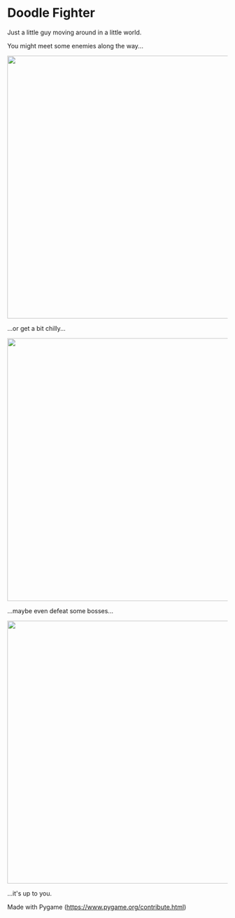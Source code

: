 # Doodle Fighter

Just a little guy moving around in a little world.

You might meet some enemies along the way...

<img src="https://user-images.githubusercontent.com/54510965/193483478-60de1e79-1e58-4f44-8bd1-a19b5a5c6ddf.png" width="600">

...or get a bit chilly...

<img src="https://user-images.githubusercontent.com/54510965/193483303-239acc34-787c-43ef-a8cb-d2dff95bd5db.png" width="600">

...maybe even defeat some bosses...

<img src="https://user-images.githubusercontent.com/54510965/193483479-dba9aec4-9d8d-4859-be12-54ed021a8b0a.png" width="600">

...it's up to you.

Made with Pygame (https://www.pygame.org/contribute.html)
